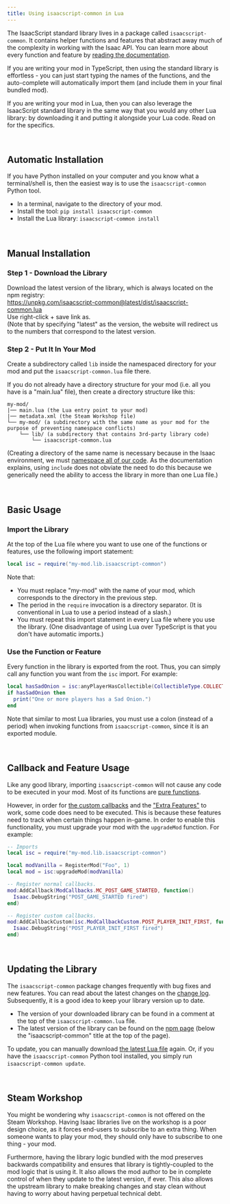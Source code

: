 ```yaml
---
title: Using isaacscript-common in Lua
---
```


<!-- markdownlint-disable MD034 -->

The IsaacScript standard library lives in a package called `isaacscript-common`. It contains helper functions and features that abstract away much of the complexity in working with the Isaac API. You can learn more about every function and feature by [reading the documentation](/isaacscript-common).

If you are writing your mod in TypeScript, then using the standard library is effortless - you can just start typing the names of the functions, and the auto-complete will automatically import them (and include them in your final bundled mod).

If you are writing your mod in Lua, then you can also leverage the IsaacScript standard library in the same way that you would any other Lua library: by downloading it and putting it alongside your Lua code. Read on for the specifics.

<br />

## Automatic Installation

If you have Python installed on your computer and you know what a terminal/shell is, then the easiest way is to use the `isaacscript-common` Python tool.

- In a terminal, navigate to the directory of your mod.
- Install the tool: `pip install isaacscript-common`
- Install the Lua library: `isaacscript-common install`

<br />

## Manual Installation

### Step 1 - Download the Library

Download the latest version of the library, which is always located on the npm registry: <br />
https://unpkg.com/isaacscript-common@latest/dist/isaacscript-common.lua <br />
Use right-click + save link as.<br />
(Note that by specifying "latest" as the version, the website will redirect us to the numbers that correspond to the latest version.

### Step 2 - Put It In Your Mod

Create a subdirectory called `lib` inside the namespaced directory for your mod and put the `isaacscript-common.lua` file there.

If you do not already have a directory structure for your mod (i.e. all you have is a "main.lua" file), then create a directory structure like this:

```text
my-mod/
|── main.lua (the Lua entry point to your mod)
|── metadata.xml (the Steam Workshop file)
└── my-mod/ (a subdirectory with the same name as your mod for the purpose of preventing namespace conflicts)
    └── lib/ (a subdirectory that contains 3rd-party library code)
        └── isaacscript-common.lua
```

(Creating a directory of the same name is necessary because in the Isaac environment, we must [namespace all of our code](https://wofsauge.github.io/IsaacDocs/rep/tutorials/Using-Additional-Lua-Files.html#the-namespacing-problem-with-require). As the documentation explains, using `include` does not obviate the need to do this because we generically need the ability to access the library in more than one Lua file.)

<br />

## Basic Usage

### Import the Library

At the top of the Lua file where you want to use one of the functions or features, use the following import statement:

```lua
local isc = require("my-mod.lib.isaacscript-common")
```

Note that:

- You must replace "my-mod" with the name of your mod, which corresponds to the directory in the previous step.
- The period in the `require` invocation is a directory separator. (It is conventional in Lua to use a period instead of a slash.)
- You must repeat this import statement in every Lua file where you use the library. (One disadvantage of using Lua over TypeScript is that you don't have automatic imports.)

### Use the Function or Feature

Every function in the library is exported from the root. Thus, you can simply call any function you want from the `isc` import. For example:

```lua
local hasSadOnion = isc:anyPlayerHasCollectible(CollectibleType.COLLECTIBLE_SAD_ONION)
if hasSadOnion then
  print("One or more players has a Sad Onion.")
end
```

Note that similar to most Lua libraries, you must use a colon (instead of a period) when invoking functions from `isaacscript-common`, since it is an exported module.

<br />

## Callback and Feature Usage

Like any good library, importing `isaacscript-common` will not cause any code to be executed in your mod. Most of its functions are [pure functions](https://en.wikipedia.org/wiki/Pure_function).

However, in order for [the custom callbacks](/isaacscript-common/other/enums/ModCallbackCustom) and the ["Extra Features"](/isaacscript-common/features/characterHealthConversion) to work, some code does need to be executed. This is because these features need to track when certain things happen in-game. In order to enable this functionality, you must upgrade your mod with the `upgradeMod` function. For example:

```lua
-- Imports
local isc = require("my-mod.lib.isaacscript-common")

local modVanilla = RegisterMod("Foo", 1)
local mod = isc:upgradeMod(modVanilla)

-- Register normal callbacks.
mod:AddCallback(ModCallbacks.MC_POST_GAME_STARTED, function()
  Isaac.DebugString("POST_GAME_STARTED fired")
end)

-- Register custom callbacks.
mod:AddCallbackCustom(isc.ModCallbackCustom.POST_PLAYER_INIT_FIRST, function()
  Isaac.DebugString("POST_PLAYER_INIT_FIRST fired")
end)
```

<br />

## Updating the Library

The `isaacscript-common` package changes frequently with bug fixes and new features. You can read about the latest changes on the [change log](change-log.md). Subsequently, it is a good idea to keep your library version up to date.

- The version of your downloaded library can be found in a comment at the top of the `isaacscript-common.lua` file.
- The latest version of the library can be found on the [npm page](https://www.npmjs.com/package/isaacscript-common) (below the "isaacscript-common" title at the top of the page).

To update, you can manually download [the latest Lua file](https://unpkg.com/isaacscript-common@latest/dist/isaacscript-common.lua) again. Or, if you have the `isaacscript-common` Python tool installed, you simply run `isaacscript-common update`.

<br />

## Steam Workshop

You might be wondering why `isaacscript-common` is not offered on the Steam Workshop. Having Isaac libraries live on the workshop is a poor design choice, as it forces end-users to subscribe to an extra thing. When someone wants to play your mod, they should only have to subscribe to one thing - your mod.

Furthermore, having the library logic bundled with the mod preserves backwards compatibility and ensures that library is tightly-coupled to the mod logic that is using it. It also allows the mod author to be in complete control of when they update to the latest version, if ever. This also allows the upstream library to make breaking changes and stay clean without having to worry about having perpetual technical debt.
